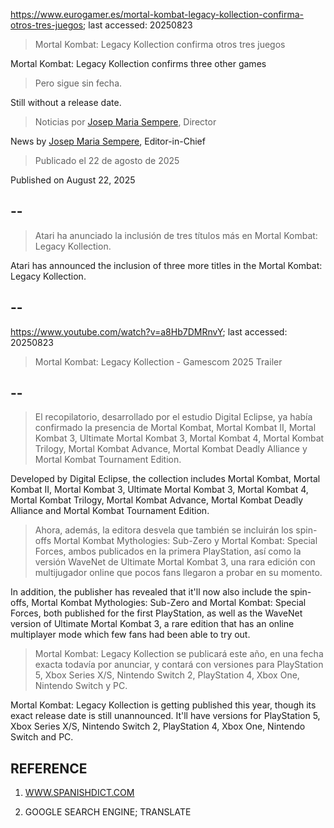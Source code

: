 https://www.eurogamer.es/mortal-kombat-legacy-kollection-confirma-otros-tres-juegos; last accessed: 20250823

> Mortal Kombat: Legacy Kollection confirma otros tres juegos

Mortal Kombat: Legacy Kollection confirms three other games

> Pero sigue sin fecha.

Still without a release date.

> Noticias por [Josep Maria Sempere](https://www.eurogamer.es/authors/josep-maria-sempere), Director

News by [Josep Maria Sempere](https://www.eurogamer.es/authors/josep-maria-sempere), Editor-in-Chief

> Publicado el 22 de agosto de 2025 

Published on August 22, 2025

## --

> Atari ha anunciado la inclusión de tres títulos más en Mortal Kombat: Legacy Kollection.

Atari has announced the inclusion of three more titles in the Mortal Kombat: Legacy Kollection.

## --

https://www.youtube.com/watch?v=a8Hb7DMRnvY; last accessed: 20250823

> Mortal Kombat: Legacy Kollection - Gamescom 2025 Trailer 

## --

> El recopilatorio, desarrollado por el estudio Digital Eclipse, ya había confirmado la presencia de Mortal Kombat, Mortal Kombat II, Mortal Kombat 3, Ultimate Mortal Kombat 3, Mortal Kombat 4, Mortal Kombat Trilogy, Mortal Kombat Advance, Mortal Kombat Deadly Alliance y Mortal Kombat Tournament Edition.

Developed by Digital Eclipse, the collection includes Mortal Kombat, Mortal Kombat II, Mortal Kombat 3, Ultimate Mortal Kombat 3, Mortal Kombat 4, Mortal Kombat Trilogy, Mortal Kombat Advance, Mortal Kombat Deadly Alliance and Mortal Kombat Tournament Edition.

> Ahora, además, la editora desvela que también se incluirán los spin-offs Mortal Kombat Mythologies: Sub-Zero y Mortal Kombat: Special Forces, ambos publicados en la primera PlayStation, así como la versión WaveNet de Ultimate Mortal Kombat 3, una rara edición con multijugador online que pocos fans llegaron a probar en su momento.

In addition, the publisher has revealed that it'll now also include the spin-offs, Mortal Kombat Mythologies: Sub-Zero and Mortal Kombat: Special Forces, both published for the first PlayStation, as well as the WaveNet version of Ultimate Mortal Kombat 3, a rare edition that has an online multiplayer mode which few fans had been able to try out.

> Mortal Kombat: Legacy Kollection se publicará este año, en una fecha exacta todavía por anunciar, y contará con versiones para PlayStation 5, Xbox Series X/S, Nintendo Switch 2, PlayStation 4, Xbox One, Nintendo Switch y PC. 

Mortal Kombat: Legacy Kollection is getting published this year, though its exact release date is still unannounced. It'll have versions for PlayStation 5, Xbox Series X/S, Nintendo Switch 2, PlayStation 4, Xbox One, Nintendo Switch and PC. 

## REFERENCE

1) [WWW.SPANISHDICT.COM](https://www.spanishdict.com)

2) GOOGLE SEARCH ENGINE; TRANSLATE
